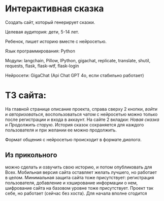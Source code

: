 
# Интерактивная сказка

Создать сайт, который генерирует сказки.

Целевая аудитория: дети, 5-14 лет.

Ребенок, пишет историю вместе с нейросетью.

Язык программирования: Python

Модули: langchain, Pillow, IPython, gigachat, replicate, translate, shutil, requests, flask, flask-wtf, flask-login

Нейросети: GigaChat (Api Chat GPT 4o, если стабильно работает) 

# ТЗ сайта:
На главной странице описание проекта, справа сверху 2 кнопки, _войти_ и _авторизоваться_, воспользоваться чатом с нейросетью можно только после регистрации и входа в аккаунт.
На сайте 2 вкладки: _Новая сказка_ и _Продолжить старую_. История сказок сохраняется для каждого пользователя и при желании ее можно продолжить.


Формат общения с нейросетью происходит в формате _диалога_.

Из прикольного
---
можно сделать и озвучить свою историю, и потом опубликовать для Всех. Мобильная версия сайта оставляет желать лучшего, но работает в целом. Минимальная защита сайта тоже присутствует: регистрация пользователя, добавление и хэширование информации о нем, шифрование сайта на базовом уровне тоже присутствует. Проект так себе, но работает (сейчас без хоста). Для начала вполне сгодится 
